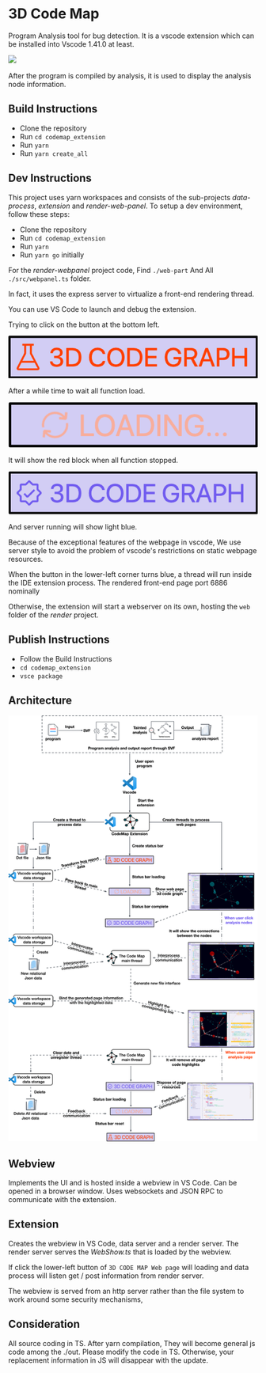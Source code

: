 # 3D Code Map

Program Analysis tool for bug detection.
It is a vscode extension which can be installed into Vscode 1.41.0 at least.

![](https://github.com/SVF-tools/WebSVF/blob/master/src/codemap_extension/images/demo.gif)

After the program is compiled by analysis, it is used to display the analysis node information.

## Build Instructions

-   Clone the repository
-   Run `cd codemap_extension`
-   Run `yarn`  
-   Run `yarn create_all`

## Dev Instructions

This project uses yarn workspaces and consists of the sub-projects _data-process_, _extension_ and _render-web-panel_.
To setup a dev environment, follow these steps:

-   Clone the repository
-   Run `cd codemap_extension`
-   Run `yarn`
-   Run `yarn go` initially

For the _render-webpanel_ project code,
Find `./web-part` And All `./src/webpanel.ts` folder.

In fact, it uses the express server to virtualize a front-end rendering thread.

You can use VS Code to launch and debug the extension.

Trying to click on the button at the bottom left.

![](https://github.com/SVF-tools/WebSVF/blob/master/src/codemap_extension/images/red.png)

After a while time to wait all function load.

![](https://github.com/SVF-tools/WebSVF/blob/master/src/codemap_extension/images/load.png)

It will show the red block when all function stopped.

![](https://github.com/SVF-tools/WebSVF/blob/master/src/codemap_extension/images/blue.png)

And server running will show light blue.

Because of the exceptional features of the webpage in vscode, We use server style to avoid the problem of vscode's restrictions on static webpage resources.

When the button in the lower-left corner turns blue, a thread will run inside the IDE extension process. The rendered front-end page port 6886 nominally

Otherwise, the extension will start a webserver on its own, hosting the `web` folder of the _render_ project.

## Publish Instructions

-   Follow the Build Instructions
-   `cd codemap_extension`
-   `vsce package`

## Architecture

![](https://github.com/SVF-tools/WebSVF/blob/master/src/codemap_extension/images/codemap_flowchart.png)

## Webview

Implements the UI and is hosted inside a webview in VS Code.
Can be opened in a browser window.
Uses websockets and JSON RPC to communicate with the extension.

## Extension

Creates the webview in VS Code, data server and a render server.
The render server serves the _WebShow.ts_ that is loaded by the webview.

If click the lower-left button of `3D CODE MAP Web page` will loading and data process will listen get / post information from render server.

The webview is served from an http server rather than the file system to work around some security mechanisms,

## Consideration

All source coding in TS. After yarn compilation, They will become general js code among the ./out. Please modify the code in TS. Otherwise, your replacement information in JS will disappear with the update.
